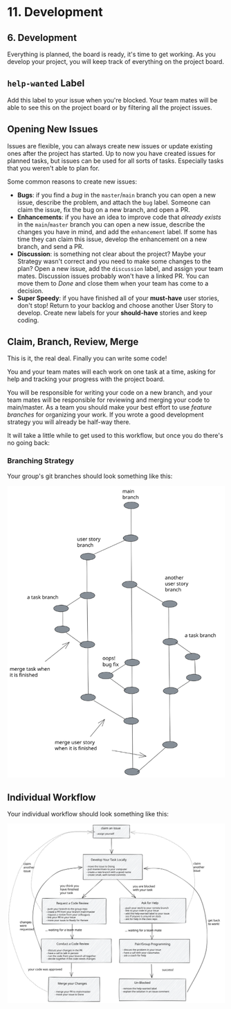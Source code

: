 # 11. Development

## 6. Development

Everything is planned, the board is ready, it's time to get working. As you develop your project, you will keep track of everything on the project board.

## `help-wanted` Label

Add this label to your issue when you're blocked. Your team mates will be able to see this on the project board or by filtering all the project issues.

## Opening New Issues

Issues are flexible, you can always create new issues or update existing ones after the project has started. Up to now you have created issues for planned tasks, but issues can be used for all sorts of tasks. Especially tasks that you weren't able to plan for.

Some common reasons to create new issues:

* **Bugs**: if you find a _bug_ in the `master`/`main` branch you can open a new issue, describe the problem, and attach the `bug` label. Someone can claim the issue, fix the bug on a new branch, and open a PR.
* **Enhancements**: if you have an idea to improve code that _already exists_ in the `main`/`master` branch you can open a new issue, describe the changes you have in mind, and add the `enhancement` label. If some has time they can claim this issue, develop the enhancement on a new branch, and send a PR.
* **Discussion**: is something not clear about the project? Maybe your Strategy wasn't correct and you need to make some changes to the plan? Open a new issue, add the `discussion` label, and assign your team mates. Discussion issues probably won't have a linked PR. You can move them to _Done_ and close them when your team has come to a decision.
* **Super Speedy**: if you have finished all of your **must-have** user stories, don't stop! Return to your backlog and choose another User Story to develop. Create new labels for your **should-have** stories and keep coding.

## Claim, Branch, Review, Merge

This is it, the real deal. Finally you can write some code!

You and your team mates will each work on one task at a time, asking for help and tracking your progress with the project board.

You will be responsible for writing your code on a new branch, and your team mates will be responsible for reviewing and merging your code to main/master. As a team you should make your best effort to use _feature branches_ for organizing your work. If you wrote a good development strategy you will already be half-way there.

It will take a little while to get used to this workflow, but once you do there's no going back:

### Branching Strategy

Your group's git branches should look something like this:

[![branching strategy](../../.gitbook/assets/branching-strategy.svg)](https://excalidraw.com/#json=5395710979604480,IsmeggMeRE_c10bdKi7FBQ)

## Individual Workflow

Your individual workflow should look something like this:

[![claim, branch, review, merge](../../.gitbook/assets/claim-branch-review-merge.svg)](https://excalidraw.com/#json=6008567970660352,p5ugekwrYMsnZmyBsOF92Q)

